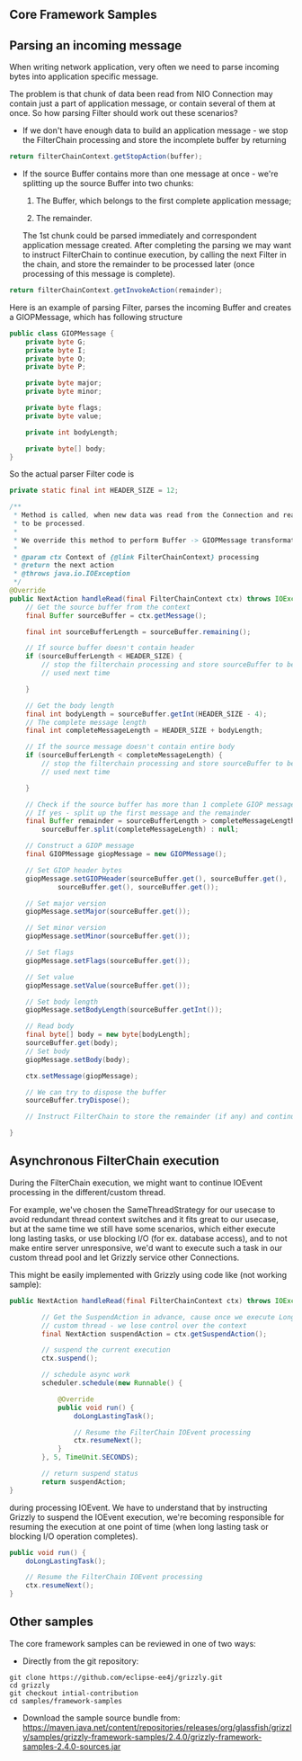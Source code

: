 ## Core Framework Samples

## Parsing an incoming message

When writing network application, very often we need to parse incoming
bytes into application specific message.

The problem is that chunk of data been read from NIO Connection may
contain just a part of application message, or contain several of them
at once. So how parsing Filter should work out these scenarios?

-   If we don't have enough data to build an application message - we
    stop the FilterChain processing and store the incomplete buffer by
    returning

```java
return filterChainContext.getStopAction(buffer);
```

-   If the source Buffer contains more than one message at once - we're
    splitting up the source Buffer into two chunks:

    1.  The Buffer, which belongs to the first complete application
        message;

    2.  The remainder.

    The 1st chunk could be parsed immediately and correspondent
    application message created. After completing the parsing we may
    want to instruct FilterChain to continue execution, by calling the
    next Filter in the chain, and store the remainder to be processed
    later (once processing of this message is complete).

```java
return filterChainContext.getInvokeAction(remainder);
```

Here is an example of parsing Filter, parses the incoming Buffer and
creates a GIOPMessage, which has following structure

```java
public class GIOPMessage {
    private byte G;
    private byte I;
    private byte O;
    private byte P;

    private byte major;
    private byte minor;

    private byte flags;
    private byte value;

    private int bodyLength;

    private byte[] body;
}
```

So the actual parser Filter code is

```java
private static final int HEADER_SIZE = 12;

/**
 * Method is called, when new data was read from the Connection and ready
 * to be processed.
 *
 * We override this method to perform Buffer -> GIOPMessage transformation.
 *
 * @param ctx Context of {@link FilterChainContext} processing
 * @return the next action
 * @throws java.io.IOException
 */
@Override
public NextAction handleRead(final FilterChainContext ctx) throws IOException {
    // Get the source buffer from the context
    final Buffer sourceBuffer = ctx.getMessage();

    final int sourceBufferLength = sourceBuffer.remaining();

    // If source buffer doesn't contain header
    if (sourceBufferLength < HEADER_SIZE) {
        // stop the filterchain processing and store sourceBuffer to be
        // used next time

    }

    // Get the body length
    final int bodyLength = sourceBuffer.getInt(HEADER_SIZE - 4);
    // The complete message length
    final int completeMessageLength = HEADER_SIZE + bodyLength;

    // If the source message doesn't contain entire body
    if (sourceBufferLength < completeMessageLength) {
        // stop the filterchain processing and store sourceBuffer to be
        // used next time

    }

    // Check if the source buffer has more than 1 complete GIOP message
    // If yes - split up the first message and the remainder
    final Buffer remainder = sourceBufferLength > completeMessageLength ?
        sourceBuffer.split(completeMessageLength) : null;

    // Construct a GIOP message
    final GIOPMessage giopMessage = new GIOPMessage();

    // Set GIOP header bytes
    giopMessage.setGIOPHeader(sourceBuffer.get(), sourceBuffer.get(),
            sourceBuffer.get(), sourceBuffer.get());

    // Set major version
    giopMessage.setMajor(sourceBuffer.get());

    // Set minor version
    giopMessage.setMinor(sourceBuffer.get());

    // Set flags
    giopMessage.setFlags(sourceBuffer.get());

    // Set value
    giopMessage.setValue(sourceBuffer.get());

    // Set body length
    giopMessage.setBodyLength(sourceBuffer.getInt());

    // Read body
    final byte[] body = new byte[bodyLength];
    sourceBuffer.get(body);
    // Set body
    giopMessage.setBody(body);

    ctx.setMessage(giopMessage);

    // We can try to dispose the buffer
    sourceBuffer.tryDispose();

    // Instruct FilterChain to store the remainder (if any) and continue execution

}
```

## Asynchronous FilterChain execution

During the FilterChain execution, we might want to continue IOEvent
processing in the different/custom thread.

For example, we've chosen the SameThreadStrategy for our usecase to
avoid redundant thread context switches and it fits great to our
usecase, but at the same time we still have some scenarios, which
either execute long lasting tasks, or use blocking I/O (for ex. database
access), and to not make entire server unresponsive, we'd want to
execute such a task in our custom thread pool and let Grizzly service
other Connections.

This might be easily implemented with Grizzly using code like (not
working sample):

```java
public NextAction handleRead(final FilterChainContext ctx) throws IOException {

        // Get the SuspendAction in advance, cause once we execute LongLastTask in the
        // custom thread - we lose control over the context
        final NextAction suspendAction = ctx.getSuspendAction();

        // suspend the current execution
        ctx.suspend();

        // schedule async work
        scheduler.schedule(new Runnable() {

            @Override
            public void run() {
                doLongLastingTask();

                // Resume the FilterChain IOEvent processing
                ctx.resumeNext();
            }
        }, 5, TimeUnit.SECONDS);

        // return suspend status
        return suspendAction;
}
```

during processing IOEvent. We have to understand that by instructing
Grizzly to suspend the IOEvent execution, we're becoming responsible for
resuming the execution at one point of time (when long lasting task or
blocking I/O operation completes).

```java
public void run() {
    doLongLastingTask();

    // Resume the FilterChain IOEvent processing
    ctx.resumeNext();
}
```

## Other samples

The core framework samples can be reviewed in one of two ways:

-   Directly from the git repository:

```
git clone https://github.com/eclipse-ee4j/grizzly.git
cd grizzly
git checkout intial-contribution
cd samples/framework-samples
```

-   Download the sample source bundle from:
    <https://maven.java.net/content/repositories/releases/org/glassfish/grizzly/samples/grizzly-framework-samples/2.4.0/grizzly-framework-samples-2.4.0-sources.jar>



